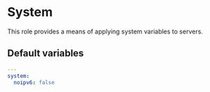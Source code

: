 # System
This role provides a means of applying system variables to servers.
<!--TOC-->
<!--ENDTOC-->

<!--ROLEVARS-->
## Default variables
```yaml
---
system:
  noipv6: false

```

<!--ENDROLEVARS-->
~~~

